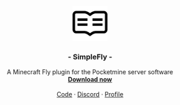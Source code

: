 <br />
<p align="center">
  <a href="https://github.com/Lxcaa">
    <img src="images/readme_logo.png" alt="Logo" width="80" height="80">
  </a>

  <h3 align="center">- SimpleFly -</h3>

  <p align="center">
    A Minecraft Fly plugin for the Pocketmine server software
    <br />
    <a href="https://github.com/Lxcaa/SimpleFly/releases/download/1.0/SimpleFly.phar"><strong>Download now</strong></a>
    <br />
    <br />
    <a href="https://github.com/Lxcaa/SimpleFly/blob/master/SimpleFly/src/Lxcaa/Main.php">Code</a>
     · 
    <a href="https://hyperiamc.de/discord">Discord</a>
     · 
    <a href="https://github.com/Lxcaa">Profile</a>
  </p>
</p>
